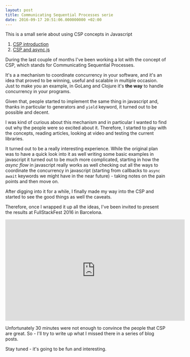 ```yaml
---
layout: post
title: Communicating Sequential Processes serie
date: 2016-09-17 20:51:06.000000000 +02:00
---
```


This is a small serie about using CSP concepts in Javascript

1. [CSP introduction](/csp-javascript/)
2. [CSP and async.js](/csp-async/)

During the last couple of months I've been working a lot with the concept of CSP,
which stands for Communicating Sequential Processes.

It's a a mechanism to coordinate concurrency in your software, and it's an idea that
proved to be winning, useful and scalable in multiple occasion. Just to make you an
example, in GoLang and Clojure it's **the way** to handle concurrency in your programs.

Given that, people started to implement the same thing in javascript and, thanks in
particular to generators and `yield` keyword, it turned out to be possible and decent.

I was kind of curious about this mechanism and in particular I wanted to find out why
the people were so excited about it. Therefore, I started to play with the concepts,
reading articles, looking at video and testing the current libraries.

It turned out to be a really interesting experience. While the original plan was
to have a quick look into it as well writing some basic examples in javascript it turned out to be much more complicated, starting in how the *async flow* in javascript really works as well checking out all the ways to coordinate the concurrency in javascript (starting from callbacks to `async await` keywords we might have in the near future) - taking notes on the pain points and then move on.

After digging into it for a while, I finally made my way into the CSP and started to see the good things
as well the caveats.

Therefore, once I wrapped it up all the ideas, I've been invited to present the results at FullStackFest 2016 in Barcelona.

<iframe
  width="560"
  height="315"
  src="https://www.youtube.com/embed/r7yWWxdP_nc"
  frameborder="0"
  allowfullscreen>
</iframe>


Unfortunately 30 minutes were not enough to convince the people that CSP are great.
So - I'll try to write up what I missed there in a series of blog posts.

Stay tuned - it's going to be fun and interesting.
